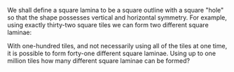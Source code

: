 
We shall define a square lamina to be a square outline with a square "hole" so that the shape possesses vertical and horizontal symmetry. For example, using exactly thirty-two square tiles we can form two different square laminae:



With one-hundred tiles, and not necessarily using all of the tiles at one time, it is possible to form forty-one different square laminae.
Using up to one million tiles how many different square laminae can be formed?
